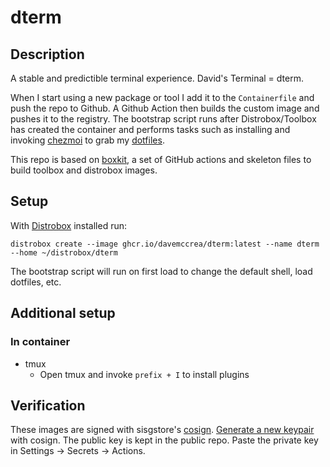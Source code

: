 # dterm

## Description

A stable and predictible terminal experience. David's Terminal = dterm.

When I start using a new package or tool I add it to the `Containerfile` and push the repo to Github. A Github Action then builds the custom image and pushes it to the registry. The bootstrap script runs after Distrobox/Toolbox has created the container and performs tasks such as installing and invoking [chezmoi](https://www.chezmoi.io/) to grab my [dotfiles](https://github.com/davemccrea/dotfiles).

This repo is based on [boxkit](https://github.com/ublue-os/boxkit), a set of GitHub actions and skeleton files to build toolbox and distrobox images.

## Setup

With [Distrobox](https://github.com/89luca89/distrobox) installed run:

```
distrobox create --image ghcr.io/davemccrea/dterm:latest --name dterm --home ~/distrobox/dterm
```

The bootstrap script will run on first load to change the default shell, load dotfiles, etc. 

## Additional setup

### In container

- tmux
  - Open tmux and invoke `prefix + I` to install plugins

## Verification

These images are signed with sisgstore's [cosign](https://docs.sigstore.dev/cosign/overview/). [Generate a new keypair](https://docs.sigstore.dev/cosign/overview/) with cosign. The public key is kept in the public repo. Paste the private key in Settings -> Secrets -> Actions.
